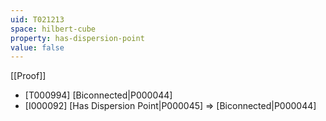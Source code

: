 ```yaml
---
uid: T021213
space: hilbert-cube
property: has-dispersion-point
value: false
---
```

[[Proof]]

* [T000994] [Biconnected|P000044]
* [I000092] [Has Dispersion Point|P000045] => [Biconnected|P000044]

